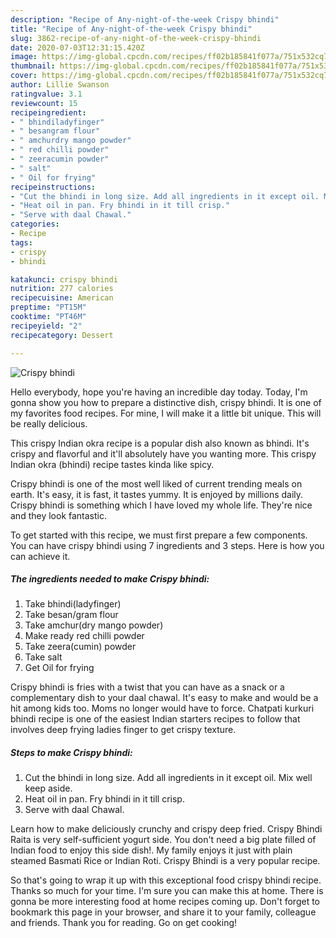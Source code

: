 ```yaml
---
description: "Recipe of Any-night-of-the-week Crispy bhindi"
title: "Recipe of Any-night-of-the-week Crispy bhindi"
slug: 3862-recipe-of-any-night-of-the-week-crispy-bhindi
date: 2020-07-03T12:31:15.420Z
image: https://img-global.cpcdn.com/recipes/ff02b185841f077a/751x532cq70/crispy-bhindi-recipe-main-photo.jpg
thumbnail: https://img-global.cpcdn.com/recipes/ff02b185841f077a/751x532cq70/crispy-bhindi-recipe-main-photo.jpg
cover: https://img-global.cpcdn.com/recipes/ff02b185841f077a/751x532cq70/crispy-bhindi-recipe-main-photo.jpg
author: Lillie Swanson
ratingvalue: 3.1
reviewcount: 15
recipeingredient:
- " bhindiladyfinger"
- " besangram flour"
- " amchurdry mango powder"
- " red chilli powder"
- " zeeracumin powder"
- " salt"
- " Oil for frying"
recipeinstructions:
- "Cut the bhindi in long size. Add all ingredients in it except oil. Mix well keep aside."
- "Heat oil in pan. Fry bhindi in it till crisp."
- "Serve with daal Chawal."
categories:
- Recipe
tags:
- crispy
- bhindi

katakunci: crispy bhindi 
nutrition: 277 calories
recipecuisine: American
preptime: "PT15M"
cooktime: "PT46M"
recipeyield: "2"
recipecategory: Dessert

---
```



![Crispy bhindi](https://img-global.cpcdn.com/recipes/ff02b185841f077a/751x532cq70/crispy-bhindi-recipe-main-photo.jpg)

Hello everybody, hope you're having an incredible day today. Today, I'm gonna show you how to prepare a distinctive dish, crispy bhindi. It is one of my favorites food recipes. For mine, I will make it a little bit unique. This will be really delicious.

This crispy Indian okra recipe is a popular dish also known as bhindi. It&#39;s crispy and flavorful and it&#39;ll absolutely have you wanting more. This crispy Indian okra (bhindi) recipe tastes kinda like spicy.

Crispy bhindi is one of the most well liked of current trending meals on earth. It's easy, it is fast, it tastes yummy. It is enjoyed by millions daily. Crispy bhindi is something which I have loved my whole life. They're nice and they look fantastic.


To get started with this recipe, we must first prepare a few components. You can have crispy bhindi using 7 ingredients and 3 steps. Here is how you can achieve it.

<!--inarticleads1-->

##### The ingredients needed to make Crispy bhindi:

1. Take  bhindi(ladyfinger)
1. Take  besan/gram flour
1. Take  amchur(dry mango powder)
1. Make ready  red chilli powder
1. Take  zeera(cumin) powder
1. Take  salt
1. Get  Oil for frying


Crispy bhindi is fries with a twist that you can have as a snack or a complementary dish to your daal chawal. It&#39;s easy to make and would be a hit among kids too. Moms no longer would have to force. Chatpati kurkuri bhindi recipe is one of the easiest Indian starters recipes to follow that involves deep frying ladies finger to get crispy texture. 

<!--inarticleads2-->

##### Steps to make Crispy bhindi:

1. Cut the bhindi in long size. Add all ingredients in it except oil. Mix well keep aside.
1. Heat oil in pan. Fry bhindi in it till crisp.
1. Serve with daal Chawal.


Learn how to make deliciously crunchy and crispy deep fried. Crispy Bhindi Raita is very self-sufficient yogurt side. You don&#39;t need a big plate filled of Indian food to enjoy this side dish!. My family enjoys it just with plain steamed Basmati Rice or Indian Roti. Crispy Bhindi is a very popular recipe. 

So that's going to wrap it up with this exceptional food crispy bhindi recipe. Thanks so much for your time. I'm sure you can make this at home. There is gonna be more interesting food at home recipes coming up. Don't forget to bookmark this page in your browser, and share it to your family, colleague and friends. Thank you for reading. Go on get cooking!
